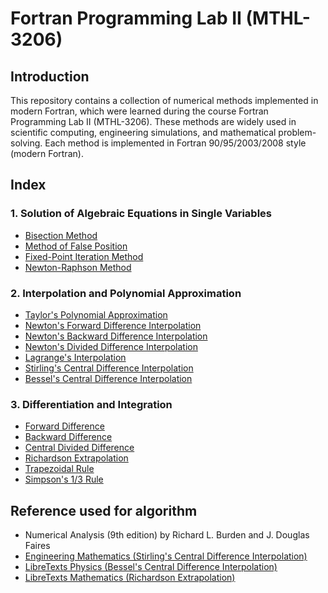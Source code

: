 # Fortran Programming Lab II (MTHL-3206)

## Introduction

This repository contains a collection of numerical methods implemented in modern Fortran, which were learned during the course Fortran Programming Lab II (MTHL-3206). These methods are widely used in scientific computing, engineering simulations, and mathematical problem-solving. Each method is implemented in Fortran 90/95/2003/2008 style (modern Fortran).

## Index

### 1. Solution of Algebraic Equations in Single Variables

- [Bisection Method](./01-bisection-method/main.f90)
- [Method of False Position](./02-false-position/main.f90)
- [Fixed-Point Iteration Method](./03-fixed-point-iteration/main.f90)
- [Newton-Raphson Method](./04-newton-raphson/main.f90)

### 2. Interpolation and Polynomial Approximation

- [Taylor's Polynomial Approximation](./05-taylor-polynomial/main.f90)
- [Newton's Forward Difference Interpolation](./06-newton-forward-difference/main.f90)
- [Newton's Backward Difference Interpolation](./07-newton-backward-difference/main.f90)
- [Newton's Divided Difference Interpolation](./08-newton-divided-difference/main.f90)
- [Lagrange's Interpolation](./09-lagrange-interpolation/main.f90)
- [Stirling's Central Difference Interpolation](./10-stirling-central-difference/main.f90)
- [Bessel's Central Difference Interpolation](./11-bessel-central-difference/main.f90)

### 3. Differentiation and Integration

- [Forward Difference](./12-forward-difference/main.f90)
- [Backward Difference](./13-backward-difference/main.f90)
- [Central Divided Difference](./14-central-divided-difference/main.f90)
- [Richardson Extrapolation](./15-richardson-extrapolation/main.f90)
- [Trapezoidal Rule](./16-trapezoidal-rule/main.f90)
- [Simpson's 1/3 Rule](./17-simpson-1-3-rule/main.f90)

## Reference used for algorithm

- Numerical Analysis (9th edition) by Richard L. Burden and J. Douglas Faires
- [Engineering Mathematics (Stirling's Central Difference Interpolation)](https://theengineeringmaths.com/wp-content/uploads/2017/11/interpolation-web.pdf)
- [LibreTexts Physics (Bessel's Central Difference Interpolation)](<https://phys.libretexts.org/Bookshelves/Astronomy__Cosmology/Celestial_Mechanics_(Tatum)/01%3A_Numerical_Methods/1.10%3A_1.10-Besselian_Interpolation>)
- [LibreTexts Mathematics (Richardson Extrapolation)](<https://math.libretexts.org/Bookshelves/Calculus/CLP-2_Integral_Calculus_(Feldman_Rechnitzer_and_Yeager)/04%3A_Appendices/4.03%3A_C%3A_More_About_Numerical_Integration/4.3.01%3A_C.1%3A_Richardson_Extrapolation>)
